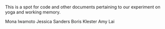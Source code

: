 This is a spot for code and other documents pertaining to our experiment on yoga and working memory.

Mona Iwamoto
Jessica Sanders
Boris Klester
Amy Lai

